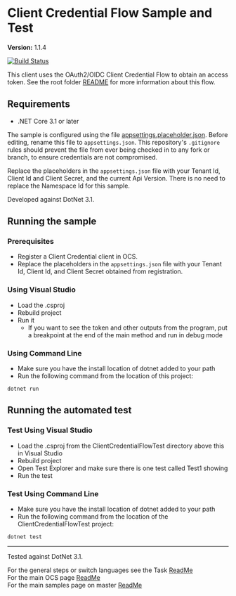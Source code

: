 # Client Credential Flow Sample and Test

**Version:** 1.1.4

[![Build Status](https://dev.azure.com/osieng/engineering/_apis/build/status/product-readiness/OCS/Auth_CC_DotNet?branchName=master)](https://dev.azure.com/osieng/engineering/_build/latest?definitionId=595&branchName=master)

This client uses the OAuth2/OIDC Client Credential Flow to obtain an access token. See the root folder [README](../../../README.md) for more information about this flow.

## Requirements

- .NET Core 3.1 or later

The sample is configured using the file [appsettings.placeholder.json](ClientCredentialFlow\appsettings.placeholder.json). Before editing, rename this file to `appsettings.json`. This repository's `.gitignore` rules should prevent the file from ever being checked in to any fork or branch, to ensure credentials are not compromised.

Replace the placeholders in the `appsettings.json` file with your Tenant Id, Client Id and Client Secret, and the current Api Version. There is no need to replace the Namespace Id for this sample.

Developed against DotNet 3.1.

## Running the sample

### Prerequisites

- Register a Client Credential client in OCS.
- Replace the placeholders in the `appsettings.json` file with your Tenant Id, Client Id, and Client Secret obtained from registration.

### Using Visual Studio

- Load the .csproj
- Rebuild project
- Run it
  - If you want to see the token and other outputs from the program, put a breakpoint at the end of the main method and run in debug mode

### Using Command Line

- Make sure you have the install location of dotnet added to your path
- Run the following command from the location of this project:

```shell
dotnet run
```

## Running the automated test

### Test Using Visual Studio

- Load the .csproj from the ClientCredentialFlowTest directory above this in Visual Studio
- Rebuild project
- Open Test Explorer and make sure there is one test called Test1 showing
- Run the test

### Test Using Command Line

- Make sure you have the install location of dotnet added to your path
- Run the following command from the location of the ClientCredentialFlowTest project:

```shell
dotnet test
```

---

Tested against DotNet 3.1.

For the general steps or switch languages see the Task [ReadMe](../../)  
For the main OCS page [ReadMe](https://github.com/osisoft/OSI-Samples-OCS)  
For the main samples page on master [ReadMe](https://github.com/osisoft/OSI-Samples)
